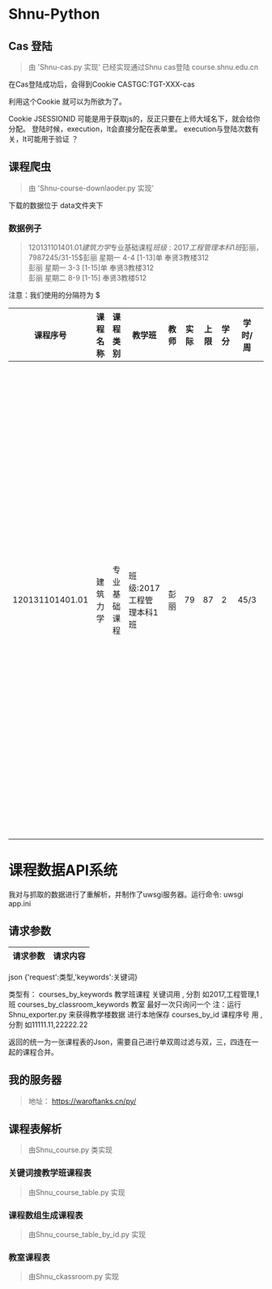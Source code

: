 # Shnu-Python
## Cas 登陆
>由 'Shnu-cas.py 实现' 
已经实现通过Shnu cas登陆 course.shnu.edu.cn


在Cas登陆成功后，会得到Cookie CASTGC:TGT-XXX-cas

利用这个Cookie 就可以为所欲为了。

Cookie JSESSIONID 可能是用于获取js的，反正只要在上师大域名下，就会给你分配。
登陆时候，execution，lt会直接分配在表单里。 execution与登陆次数有关，lt可能用于验证 ？


## 课程爬虫
>  由 'Shnu-course-downlaoder.py 实现' 

下载的数据位于 data文件夹下

### 数据例子

> 120131101401.01$建筑力学$专业基础课程$班级:2017工程管理本科1班$彭丽，79$87$2$45/3$1-15$彭丽 星期一 4-4 [1-13]单  奉贤3教楼312  <br>彭丽 星期一 3-3 [1-15]单  奉贤3教楼312  <br>彭丽 星期二 8-9 [1-15]  奉贤3教楼512     

注意：我们使用的分隔符为 $

| 课程序号 | 课程名称 | 课程类别 |教学班 |教师 |实际 |上限 | 学分 | 学时/周| 上课地点
|---|---|---|---|---|---|---|---|---|---|
| 120131101401.01 | 建筑力学 | 专业基础课程|班级:2017工程管理本科1班 |彭丽 |79 |87 | 2 | 45/3|彭丽 星期一 4-4 [1-13]单  奉贤3教楼312  <br>彭丽 星期一 3-3 [1-15]单  奉贤3教楼312  <br>彭丽 星期二 8-9 [1-15]  奉贤3教楼512 

# 课程数据API系统
我对与抓取的数据进行了重解析，并制作了uwsgi服务器。运行命令: uwsgi app.ini 

## 请求参数
|请求参数|请求内容|
|-------|-------|
json {'request':类型,'keywords':关键词}

类型有： 
courses_by_keywords 教学班课程 关键词用 , 分割 如2017,工程管理,1班
courses_by_classroom_keywords 教室 最好一次只询问一个 
注：运行 Shnu_exporter.py 来获得教学楼数据 进行本地保存
courses_by_id 课程序号 用 , 分割 如11111.11,22222.22

返回的统一为一张课程表的Json，需要自己进行单双周过滤与双，三，四连在一起的课程合并。

## 我的服务器
> 地址： https://waroftanks.cn/py/ 


## 课程表解析
> 由Shnu_course.py 类实现



### 关键词搜教学班课程表
> 由Shnu_course_table.py 实现

### 课程数组生成课程表
> 由Shnu_course_table_by_id.py 实现

### 教室课程表
> 由Shnu_ckassroom.py 实现
